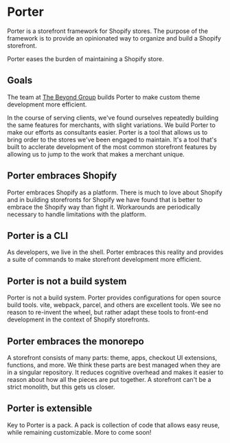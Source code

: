 # Porter

Porter is a storefront framework for Shopify stores. The purpose of the
framework is to provide an opinionated way to organize and build a Shopify
storefront.

Porter eases the burden of maintaining a Shopify store.

## Goals

The team at [The Beyond Group](http://thebeyondgroup.com) builds Porter to
make custom theme development more efficient.

In the course of serving clients, we've found ourselves repeatedly building
the same features for merchants, with slight variations. We build Porter
to make our efforts as consultants easier. Porter is a tool that allows
us to bring order to the stores we've been engaged to maintain. It's a tool
that's built to acclerate development of the most common storefront features by
allowing us to jump to the work that makes a merchant unique.

## Porter embraces Shopify

Porter embraces Shopify as a platform. There is much to love about Shopify and
in building storefronts for Shopify we have found that is better to embrace the
Shopify way than fight it. Workarounds are periodically necessary to handle
limitations with the platform.

## Porter is a CLI

As developers, we live in the shell. Porter embraces this reality and provides
a suite of commands to make storefront development more efficient.

## Porter is not a build system

Porter is not a build system. Porter provides configurations for open source
build tools. vite, webpack, parcel, and others are excellent tools. We see no
reason to re-invent the wheel, but rather adapt these tools to front-end
development in the context of Shopify storefronts.

## Porter embraces the monorepo

A storefront consists of many parts: theme, apps, checkout UI extensions,
functions, and more. We think these parts are best managed when they are in a
singular repository. It reduces cognitive overhead and makes it easier to
reason about how all the pieces are put together. A storefront can't be a
strict monolith, but this gets us closer.

## Porter is extensible

Key to Porter is a pack. A pack is collection of code that allows easy reuse,
while remaining customizable. More to come soon!
